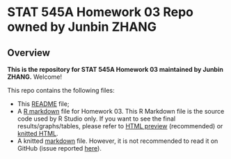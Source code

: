 # STAT 545A Homework 03 Repo owned by Junbin ZHANG

## Overview

**This is the repository for STAT 545A Homework 03 maintained by Junbin ZHANG.** Welcome!

This repo contains the following files:
- This [README](README.md) file; 
- A [R markdown](hw03_gapminder.rmd) file for Homework 03. This R Markdown file is the source code used by R Studio only. If you want to see the final results/graphs/tables, please refer to [HTML preview](https://cdn.rawgit.com/STAT545-UBC-students/hw03-zjbthomas/8b0036aa/hw03_gapminder.html) (recommended) or [knitted HTML](hw03_gapminder.html).
- A knitted [markdown](hw03_gapminder.md) file. However, it is not recommended to read it on GitHub (issue reported [here](https://github.com/STAT545-UBC/Discussion-Internal/issues/30)).